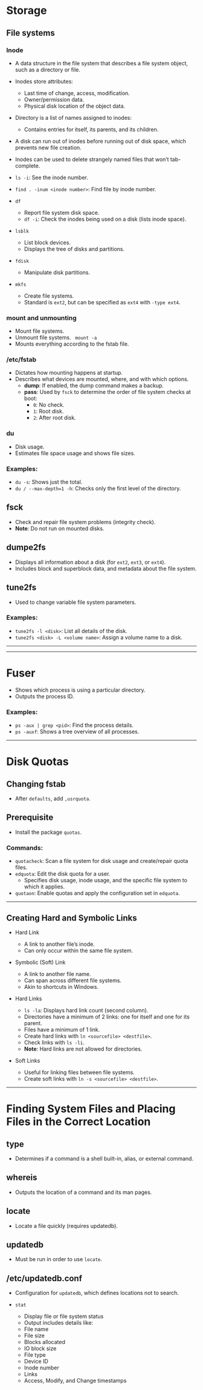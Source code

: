 # Storage

## File systems



### Inode
- A data structure in the file system that describes a file system object, such as a directory or file.
- Inodes store attributes:
  - Last time of change, access, modification.
  - Owner/permission data.
  - Physical disk location of the object data.
- Directory is a list of names assigned to inodes:
  - Contains entries for itself, its parents, and its children.
- A disk can run out of inodes before running out of disk space, which prevents new file creation.
- Inodes can be used to delete strangely named files that won’t tab-complete.

- `ls -i`: See the inode number.
- `find . -inum <inode number>`: Find file by inode number.
- `df`
    - Report file system disk space.
    - `df -i`: Check the inodes being used on a disk (lists inode space).

- `lsblk`
    - List block devices.
    - Displays the tree of disks and partitions.

- `fdisk`
    - Manipulate disk partitions.

- `mkfs`
    - Create file systems.
    - Standard is `ext2`, but can be specified as `ext4` with `-type ext4`.

### mount and unmounting 
- Mount file systems.
- Unmount file systems.
` mount -a`
- Mounts everything according to the fstab file.

### /etc/fstab
- Dictates how mounting happens at startup.
- Describes what devices are mounted, where, and with which options.
  - **dump**: If enabled, the dump command makes a backup.
  - **pass**: Used by `fsck` to determine the order of file system checks at boot:
    - `0`: No check.
    - `1`: Root disk.
    - `2`: After root disk.


### du
- Disk usage.
- Estimates file space usage and shows file sizes.

### Examples:
- `du -s`: Shows just the total.
- `du / --max-depth=1 -h`: Checks only the first level of the directory.

## fsck
- Check and repair file system problems (integrity check).
- **Note**: Do not run on mounted disks.

## dumpe2fs
- Displays all information about a disk (for `ext2`, `ext3`, or `ext4`).
- Includes block and superblock data, and metadata about the file system.

## tune2fs
- Used to change variable file system parameters.
  
### Examples:
- `tune2fs -l <disk>`: List all details of the disk.
- `tune2fs <disk> -L <volume name>`: Assign a volume name to a disk.

---




---

# Fuser
- Shows which process is using a particular directory.
- Outputs the process ID.

### Examples:
- `ps -aux | grep <pid>`: Find the process details.
- `ps -auxf`: Shows a tree overview of all processes.

---

# Disk Quotas

## Changing fstab
- After `defaults`, add `,usrquota`.

## Prerequisite
- Install the package `quotas`.

### Commands:
- `quotacheck`: Scan a file system for disk usage and create/repair quota files.
- `edquota`: Edit the disk quota for a user.
  - Specifies disk usage, inode usage, and the specific file system to which it applies.
- `quotaon`: Enable quotas and apply the configuration set in `edquota`.

---

## Creating Hard and Symbolic Links
- Hard Link
    - A link to another file’s inode.
    - Can only occur within the same file system.
  
- Symbolic (Soft) Link
    - A link to another file name.
    - Can span across different file systems.
    - Akin to shortcuts in Windows.

- Hard Links
    - `ls -la`: Displays hard link count (second column).
    - Directories have a minimum of 2 links: one for itself and one for its parent.
    - Files have a minimum of 1 link.
    - Create hard links with `ln <sourcefile> <destfile>`.
    - Check links with `ls -li`.
    - **Note**: Hard links are not allowed for directories.

- Soft Links
    - Useful for linking files between file systems.
    - Create soft links with `ln -s <sourcefile> <destfile>`.

---

# Finding System Files and Placing Files in the Correct Location

## type
- Determines if a command is a shell built-in, alias, or external command.

## whereis
- Outputs the location of a command and its man pages.

## locate
- Locate a file quickly (requires updatedb).

## updatedb
- Must be run in order to use `locate`.

## /etc/updatedb.conf
- Configuration for `updatedb`, which defines locations not to search.





- `stat`
    - Display file or file system status 
    - Output includes details like: 
    -   File name 
    -   File size 
    -   Blocks allocated 
    -   IO block size 
    -   File type 
    -   Device ID 
    -   Inode number 
    -   Links 
    -   Access, Modify, and Change timestamps 